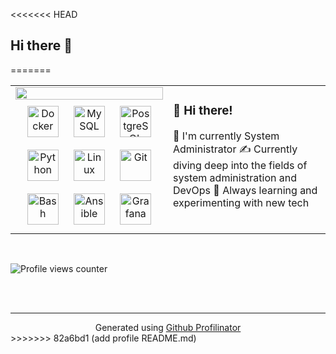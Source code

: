 <<<<<<< HEAD
## Hi there 👋

<!--
**ArturSkrin/ArturSkrin** is a ✨ _special_ ✨ repository because its `README.md` (this file) appears on your GitHub profile.

Here are some ideas to get you started:

- 🔭 I’m currently working on ...
- 🌱 I’m currently learning ...
- 👯 I’m looking to collaborate on ...
- 🤔 I’m looking for help with ...
- 💬 Ask me about ...
- 📫 How to reach me: ...
- 😄 Pronouns: ...
- ⚡ Fun fact: ...
-->
=======
<table><tr><td valign="top" width="50%">

<img src="https://camo.githubusercontent.com/4f70b62d5f813a1a2cdb2dab044d968b92740cac4b4b962d46ed358346a1843d/68747470733a2f2f692e67697068792e636f6d2f6d656469612f76312e59326c6b505463354d4749334e6a45784d444a36646e68766457517a616d457a646a4668623368306144686b6154646b5a47647a656e647363486f7a6147466e636d557865695a6c634431324d563970626e526c636d35686246396e61575a66596e6c666157516d593351395a772f43757553487a7563304f3136364d52666a742f67697068792e676966" align="left" style="width: 100%" />  
  

<div align="center">  
<a href="https://www.docker.com/" target="_blank"><img style="margin: 10px" src="https://profilinator.rishav.dev/skills-assets/docker-original-wordmark.svg" alt="Docker" height="50" /></a>  
<a href="https://www.mysql.com/" target="_blank"><img style="margin: 10px" src="https://profilinator.rishav.dev/skills-assets/mysql-original-wordmark.svg" alt="MySQL" height="50" /></a>  
<a href="https://www.postgresql.org/" target="_blank"><img style="margin: 10px" src="https://profilinator.rishav.dev/skills-assets/postgresql-original-wordmark.svg" alt="PostgreSQL" height="50" /></a>  
<a href="https://www.python.org/" target="_blank"><img style="margin: 10px" src="https://profilinator.rishav.dev/skills-assets/python-original.svg" alt="Python" height="50" /></a>  
<a href="https://www.linux.org/" target="_blank"><img style="margin: 10px" src="https://profilinator.rishav.dev/skills-assets/linux-original.svg" alt="Linux" height="50" /></a>  
<a href="https://github.com/" target="_blank"><img style="margin: 10px" src="https://profilinator.rishav.dev/skills-assets/git-scm-icon.svg" alt="Git" height="50" /></a>  
<a href="https://www.gnu.org/software/bash/" target="_blank"><img style="margin: 10px" src="https://profilinator.rishav.dev/skills-assets/gnu_bash-icon.svg" alt="Bash" height="50" /></a>  
<a href="https://www.ansible.com/" target="_blank"><img style="margin: 10px" src="https://profilinator.rishav.dev/skills-assets/ansible.png" alt="Ansible" height="50" /></a>  
<a href="https://grafana.com/" target="_blank"><img style="margin: 10px" src="https://profilinator.rishav.dev/skills-assets/grafana.png" alt="Grafana" height="50" /></a>  
</div>

</td><td valign="top" width="50%">



### 👋 Hi there!  
🔧 I'm currently System Administrator
✍️ Currently diving deep into the fields of system administration and DevOps
🚀 Always learning and experimenting with new tech  


</td></tr></table>  

<br/>  



![Profile views counter](https://komarev.com/ghpvc/?username=ArturSkrin&&style=flat-square)  
  

<br/>  


<br />

----
<div align="center">Generated using <a href="https://profilinator.rishav.dev/" target="_blank">Github Profilinator</a></div>
>>>>>>> 82a6bd1 (add profile README.md)
